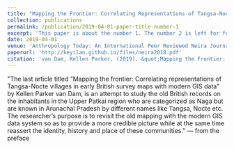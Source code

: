 ```yaml
---
title: "Mapping the Frontier: Correlating Representations of Tangsa-Nocte Villages in Early British Survey Maps with Modern GIS Data"
collection: publications
permalink: /publication/2019-04-01-paper-title-number-1
excerpt: 'This paper is about the number 1. The number 2 is left for future work.'
date: 2019-04-01
venue: 'Anthropology Today: An International Peer Reviewed Neira Journal	'
paperurl: 'http://keyilan.github.io/files/neira2018.pdf'
citation: 'van Dam, Kellen Parker. (2019). &quot;Mapping the Frontier: Correlating Representations of Tangsa-Nocte Villages in Early British Survey Maps with Modern GIS Data.&quot; <i>Anthropology Today: An International Peer Reviewed Neira Journal</i>. North East Institute for Research in Anthropology, Meghalaya, India'
---
```


"The last article titled “Mapping the frontier: Correlating representations of Tangsa-Nocte villages in early British survey maps with modern GIS data” by Kellen Parker van Dam, is an attempt to study the old British records on the inhabitants in the Upper Patkai region who are categorized as Naga but are known in Arunachal Pradesh by different names like Tangsa, Nocte etc. The researcher’s purpose is to revisit the old mapping with the modern GIS data system so as to provide a more credible picture while at the same time reassert the identity, history and place of these communities." — from the preface
